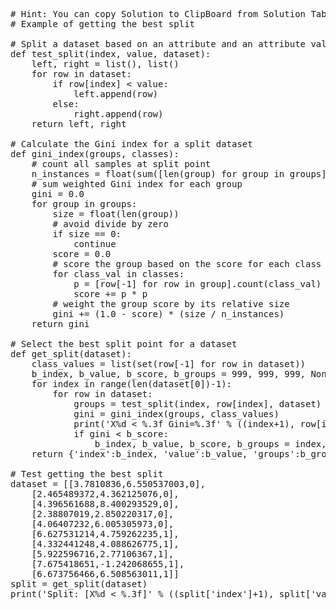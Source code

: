 <pre class="file" data-target="clipboard">
# Hint: You can copy Solution to ClipBoard from Solution Tab in Step 3
# Example of getting the best split

# Split a dataset based on an attribute and an attribute value
def test_split(index, value, dataset):
	left, right = list(), list()
	for row in dataset:
		if row[index] < value:
			left.append(row)
		else:
			right.append(row)
	return left, right

# Calculate the Gini index for a split dataset
def gini_index(groups, classes):
	# count all samples at split point
	n_instances = float(sum([len(group) for group in groups]))
	# sum weighted Gini index for each group
	gini = 0.0
	for group in groups:
		size = float(len(group))
		# avoid divide by zero
		if size == 0:
			continue
		score = 0.0
		# score the group based on the score for each class
		for class_val in classes:
			p = [row[-1] for row in group].count(class_val) / size
			score += p * p
		# weight the group score by its relative size
		gini += (1.0 - score) * (size / n_instances)
	return gini

# Select the best split point for a dataset
def get_split(dataset):
	class_values = list(set(row[-1] for row in dataset))
	b_index, b_value, b_score, b_groups = 999, 999, 999, None
	for index in range(len(dataset[0])-1):
		for row in dataset:
			groups = test_split(index, row[index], dataset)
			gini = gini_index(groups, class_values)
			print('X%d < %.3f Gini=%.3f' % ((index+1), row[index], gini))
			if gini < b_score:
				b_index, b_value, b_score, b_groups = index, row[index], gini, groups
	return {'index':b_index, 'value':b_value, 'groups':b_groups}

# Test getting the best split
dataset = [[3.7810836,6.550537003,0],
	[2.465489372,4.362125076,0],
	[4.396561688,8.400293529,0],
	[2.38807019,2.850220317,0],
	[4.06407232,6.005305973,0],
	[6.627531214,4.759262235,1],
	[4.332441248,4.088626775,1],
	[5.922596716,2.77106367,1],
	[7.675418651,-1.242068655,1],
	[6.673756466,6.508563011,1]]
split = get_split(dataset)
print('Split: [X%d < %.3f]' % ((split['index']+1), split['value']))

</pre>
